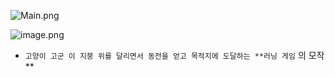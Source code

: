 ![Main.png](https://prod-files-secure.s3.us-west-2.amazonaws.com/998baec5-4c1f-4a0b-8c50-f1ec1a303577/4cbe8e88-add1-4b4e-8230-cdb9f10089a0/Main.png)

![image.png](https://prod-files-secure.s3.us-west-2.amazonaws.com/998baec5-4c1f-4a0b-8c50-f1ec1a303577/76a7a313-094e-4455-9b02-f4ccc560e70a/image.png)
- `고양이 고군 이 지붕 위를 달리면서 동전을 얻고 목적지에 도달하는 **러닝 게임` 의 모작**